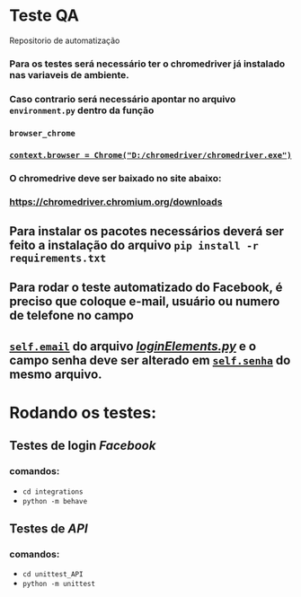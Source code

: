 # Teste QA
 Repositorio de automatização

### Para os testes será necessário ter o chromedriver já instalado nas variaveis de ambiente. 
### Caso contrario será necessário apontar no arquivo `environment.py` dentro da função 
### `browser_chrome`
### [```context.browser = Chrome("D:/chromedriver/chromedriver.exe")```](https://github.com/lkalves/Teste_QA/blob/main/integrations/features/environment.py#L7)
### O chromedrive deve ser baixado no site abaixo:
### https://chromedriver.chromium.org/downloads

## Para instalar os pacotes necessários deverá ser feito a instalação do arquivo `pip install -r requirements.txt`

## Para rodar o teste automatizado do Facebook, é preciso que coloque e-mail, usuário ou numero de telefone no campo
## [`self.email`](https://github.com/lkalves/Teste_QA/blob/main/integrations/elements/loginElements.py#L7) do arquivo [*loginElements.py*](https://github.com/lkalves/Teste_QA/blob/main/integrations/elements/loginElements.py) e o campo senha deve ser alterado em [`self.senha`](https://github.com/lkalves/Teste_QA/blob/main/integrations/elements/loginElements.py#L8) do mesmo arquivo.

# Rodando os testes:
## Testes de login *Facebook*
### comandos:
- `cd integrations`
- `python -m behave`

## Testes de *API*
### comandos:
- `cd unittest_API`
- `python -m unittest`
